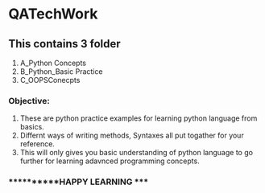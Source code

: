 # QATechWork

## This contains 3 folder
1. A_Python Concepts
2. B_Python_Basic Practice
3. C_OOPSConecpts

### Objective:

1. These are python practice examples for learning python language from basics.
2. Differnt ways of writing methods, Syntaxes all put togather for your reference.
3. This will only gives you basic understanding of python language to go further for learning adavnced programming concepts.

### **********HAPPY LEARNING ***
